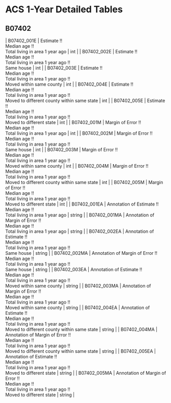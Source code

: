 # ACS 1-Year Detailed Tables

## B07402

| B07402_001E | Estimate !!<br>Median age !!<br>Total living in area 1 year ago | int |
| B07402_002E | Estimate !!<br>Median age !!<br>Total living in area 1 year ago !!<br>Same house | int |
| B07402_003E | Estimate !!<br>Median age !!<br>Total living in area 1 year ago !!<br>Moved within same county | int |
| B07402_004E | Estimate !!<br>Median age !!<br>Total living in area 1 year ago !!<br>Moved to different county within same state | int |
| B07402_005E | Estimate !!<br>Median age !!<br>Total living in area 1 year ago !!<br>Moved to different state | int |
| B07402_001M | Margin of Error !!<br>Median age !!<br>Total living in area 1 year ago | int |
| B07402_002M | Margin of Error !!<br>Median age !!<br>Total living in area 1 year ago !!<br>Same house | int |
| B07402_003M | Margin of Error !!<br>Median age !!<br>Total living in area 1 year ago !!<br>Moved within same county | int |
| B07402_004M | Margin of Error !!<br>Median age !!<br>Total living in area 1 year ago !!<br>Moved to different county within same state | int |
| B07402_005M | Margin of Error !!<br>Median age !!<br>Total living in area 1 year ago !!<br>Moved to different state | int |
| B07402_001EA | Annotation of Estimate !!<br>Median age !!<br>Total living in area 1 year ago | string |
| B07402_001MA | Annotation of Margin of Error !!<br>Median age !!<br>Total living in area 1 year ago | string |
| B07402_002EA | Annotation of Estimate !!<br>Median age !!<br>Total living in area 1 year ago !!<br>Same house | string |
| B07402_002MA | Annotation of Margin of Error !!<br>Median age !!<br>Total living in area 1 year ago !!<br>Same house | string |
| B07402_003EA | Annotation of Estimate !!<br>Median age !!<br>Total living in area 1 year ago !!<br>Moved within same county | string |
| B07402_003MA | Annotation of Margin of Error !!<br>Median age !!<br>Total living in area 1 year ago !!<br>Moved within same county | string |
| B07402_004EA | Annotation of Estimate !!<br>Median age !!<br>Total living in area 1 year ago !!<br>Moved to different county within same state | string |
| B07402_004MA | Annotation of Margin of Error !!<br>Median age !!<br>Total living in area 1 year ago !!<br>Moved to different county within same state | string |
| B07402_005EA | Annotation of Estimate !!<br>Median age !!<br>Total living in area 1 year ago !!<br>Moved to different state | string |
| B07402_005MA | Annotation of Margin of Error !!<br>Median age !!<br>Total living in area 1 year ago !!<br>Moved to different state | string |

